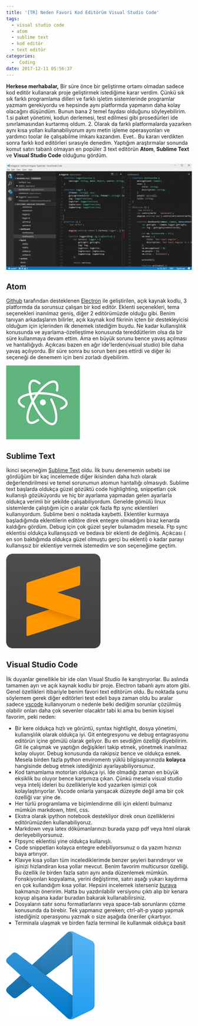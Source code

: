 ```yaml
---
title: '[TR] Neden Favori Kod Editörüm Visual Studio Code'
tags:
  - visual studio code
  - atom
  - sublime text
  - kod editör
  - text editör
categories:
  -  Coding
date: 2017-12-11 05:56:37
---
```


**Herkese merhabalar,**
Bir süre önce bir geliştirme ortamı olmadan sadece kod editör kullanarak proje geliştirmek istediğime karar verdim. Çünkü sık sık farklı programlama dilleri ve farklı işletim sistemlerinde programlar yazmam gerekiyordu ve hepsinde aynı platformda yapmanın daha kolay olacağını düşündüm. Bunun bana 2 temel faydası olduğunu söyleyebilirim. 1.si paket yönetimi, kodun derlemesi, test edilmesi gibi prosedürleri ide sınırlamasından kurtarmış oldum. 2. Olarak da farklı platformalarda yazarken aynı kısa yolları kullanabiliyorum aynı metin işleme operasyonları ve  yardımcı toolar ile çalışabilme imkanı kazandım. Evet.. Bu kararı verdikten sonra farklı kod editörleri sırasıyle denedim. Yaptığım araştırmalar sonunda komut satırı tabanlı olmayan en popüler 3 text editörün **Atom**, **Sublime Text** ve **Visual Studio Code** olduğunu gördüm.

![image](/images/1513011732923.png)

## Atom 
[Github](https://github.com/) tarafından desteklenen [Electron](https://electronjs.org/) ile geliştirilen, açık kaynak kodlu, 3 platformda da sorunsuz çalışan bir kod editör. Eklenti seçenekleri, tema seçenekleri inanılmaz geniş, diğer 2 editörümüzde olduğu gibi. Benim tanıyan arkadaşlarım bilirler, açık kaynak kod fikrinin içten bir destekleyicisi olduğum için içlerinden ilk denemek istediğim buydu. Ne kadar kullanışlılık konusunda ve ayarlama-özelleştime konusunda tereddütlerim olsa da bir süre kullanmaya devam ettim. Ama en büyük sorunu bence yavaş açılması ve hantallığıydı. Açıkcası bazen en ağır ide'lerden(visual studio) bile daha yavaş açılıyordu. Bir süre sonra bu sorun beni pes ettirdi ve diğer iki seçeneği de denemem için beni zorladı diyebilirim.

![Atom Logo](/images/1512971623563.png)

## Sublime Text
İkinci seçeneğim [Sublime Text](https://www.sublimetext.com/) oldu. İlk bunu denememin sebebi ise gördüğüm bir kaç incelemede diğer ikisinden daha hızlı olarak değerlendirilmesi ve temel sorunumun atomun hantallığı olmasıydı. Sublime text başlarda oldukça güzel gözüktü code highlighting, snippetları çok kullanışlı gözüküyordu ve hiç bir ayarlama yapmadan gelen ayarlarla oldukça verimli bir şekilde çalışabiliyordum. Genelde gömülü linux sistemlerde çalıştığım için o aralar çok fazla ftp sync eklentileri kullanıyordum. Sublime beni o noktada kaybetti. Eklentiler kurmaya başladığımda eklentilerin editöre direk entegre olmadığını biraz kenarda kaldığını gördüm. Debug için çok güzel şeyler bulamadım mesela. Ftp sync eklentisi oldukça kullanışsızdı ve bedava bir eklenti de değilmiş.  Açıkcası ( en son baktığımda oldukça güzel olmuştu gerçi bu eklenti) o kadar parayı kullanışsız bir eklentiye vermek istemedim ve son seçeneğime geçtim.

![Sublime Text Logo](/images/1512971731753.png)

## Visual Studio Code
İlk duyanlar genellikle bir ide olan Visual Studio ile karıştırıyorlar. Bu aslında tamamen ayrı ve açık kaynak kodlu bir proje. Electron tabanlı aynı atom gibi. Genel özellikleri itibariyle benim favori text editörüm oldu. Bu noktada şunu söylemem gerek diğer editörleri test edeli baya zaman oldu bu aralar sadece [vscode](https://code.visualstudio.com/) kullanıyorum o nedenle belki dediğim sorunlar çözülmüş olabilir onları daha çok sevenler olacaktır tabi ki ama bu benim kişisel favorim, peki neden:

* Bir kere oldukça hızlı ve görüntü, syntax hightlight, dosya yönetimi, kullanışlılık olarak oldukça iyi. Git entegresyonu ve debug entagrasyonu editörün içine gömülü olarak geliyor. Bu en sevdiğim özelliği diyebilirim. Git ile çalışmak ve yaptığın değişikleri takip etmek, yönetmek inanılmaz kolay oluyor. Debug konusunda da rakipsiz bence ve oldukça esnek. Mesela birden fazla python enviromentı yüklü bilgisayarınızda **kolayca** hangisinde debug etmek istediğinizi ayarlayabiliyorsunuz.
* Kod tamamlama motorları oldukça iyi. İde olmadığı zaman en büyük eksiklik bu oluyor bence karşımıza çıkan. Çünkü mesela visual studio veya intelij ideleri bu özellikleriyle kod yazarken işimizi çok kolaylaştırıyorlar. Vscode onlarla yarışacak düzeyde değil ama bir çok özelliği var yine de.
* Her türlü programlama ve biçimlendirme dili için eklenti bulmanız mümkün markdown, html, css. 
* Ekstra olarak ipython notebook destekliyor direk onun özelliklerini editörümüzden kullanabiliyoruz.
* Markdown veya latex dökümanlarınızı burada yazıp pdf veya html olarak derleyebiliyorsunuz.
* Ftpsync eklentisi yine oldukça kullanışlı. 
* Code snippetları kolayca entegre edebiliyorsunuz o da yazım hızınızı baya artırıyor. 
* Klavye kısa yolları tüm incelediklerimde benzer şeyleri barındırıyor ve işinizi hizlandiran kısa yollar mevcut. Benim favorim multicursor özelliği. Bu özellik ile birden fazla satırı aynı anda düzenlemek mümkün. Fonskiyonları kopyalama, yerini değiştirme, satırı aşağı yukarı kaydırma en çok kullandığım kısa yollar. Hepsini incelemek isterseniz [buraya](https://code.visualstudio.com/shortcuts/keyboard-shortcuts-windows.pdf) bakmanızı öneririm. Hatta bu yazdırılabilir versiyonu çıktı alıp bir kenara koyup alışana kadar buradan bakarak kullanabilirsiniz.
* Dosyaların satır sonu formatlarlarını veya space-tab sorunlarını çözme konusunda da birebir. Tek yapmanız gereken; ctrl-alt-p yapıp yapmak istediğiniz operasyonu yazmak o size aşağıda öneriler çıkartıyor.
* Terminala ulaşmak ve birden fazla terminal ile kullanmak oldukça basit

![Vscode Logo](/images/1512971783920.png)
